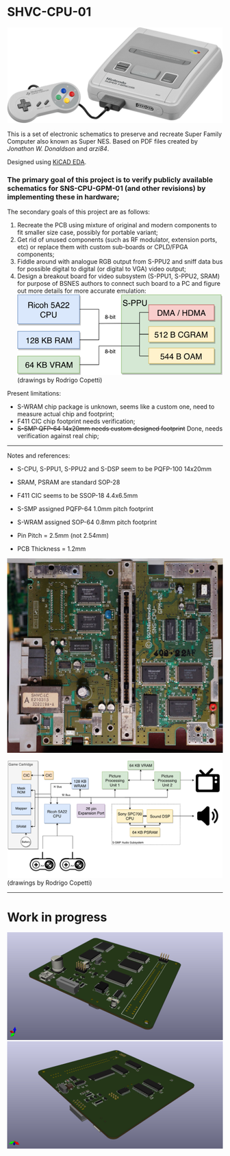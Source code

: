 # SHVC-CPU-01

![Super Family Computer](references/console.png)

This is a set of electronic schematics to preserve and recreate Super Family Computer also known as Super NES. Based on PDF files created by *Jonathon W. Donaldson* and *arzi84*.

Designed using [KiCAD EDA](https://kicad.org/).

### The primary goal of this project is to verify publicly available schematics for SNS-CPU-GPM-01 (and other revisions) by implementing these in hardware;

The secondary goals of this project are as follows:
1. Recreate the PCB using mixture of original and modern components to fit smaller size case, possibly for portable variant;
1. Get rid of unused components (such as RF modulator, extension ports, etc) or replace them with custom sub-boards or CPLD/FPGA components;
1. Fiddle around with analogue RGB output from S-PPU2 and sniff data bus for possible digital to digital (or digital to VGA) video output;
1. Design a breakout board for video subsystem (S-PPU1, S-PPU2, SRAM) for purpose of BSNES authors to connect such board to a PC and figure out more details for more accurate emulation:
![S-PPU architecture](references/sppu-arch.png) (drawings by Rodrigo Copetti)

Present limitations:
* S-WRAM chip package is unknown, seems like a custom one, need to measure actual chip and footprint;
* F411 CIC chip footprint needs verification;
* ~~S-SMP QFP-64 14x20mm needs custom designed footprint~~ Done, needs verification against real chip;

---
Notes and references:

* S-CPU, S-PPU1, S-PPU2 and S-DSP seem to be PQFP-100 14x20mm
* SRAM, PSRAM are standard SOP-28
* F411 CIC seems to be SSOP-18 4.4x6.5mm
* S-SMP assigned PQFP-64 1.0mm pitch footprint
* S-WRAM assigned SOP-64 0.8mm pitch footprint

* Pin Pitch = 2.5mm (not 2.54mm)
* PCB Thickness = 1.2mm

![PCB](references/SNS-CPU-GPM-02.jpg)

![Block diagram](references/diagram.png) (drawings by Rodrigo Copetti)

---

# Work in progress
![Front face](references/MainBoard-front.png)
![Back face](references/MainBoard-back.png)
